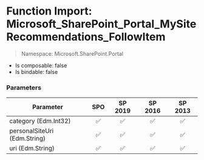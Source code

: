 # Function Import: Microsoft_SharePoint_Portal_MySiteRecommendations_FollowItem

> Namespace: Microsoft.SharePoint.Portal

- Is composable: false
- Is bindable: false

### Parameters

Parameter | SPO | SP 2019 | SP 2016 | SP 2013
----------|:---:|:-------:|:-------:|:-------:
category (Edm.Int32) | ✅ | ✅ | ✅ | ✅
personalSiteUri (Edm.String) | ✅ | ✅ | ✅ | ✅
uri (Edm.String) | ✅ | ✅ | ✅ | ✅
